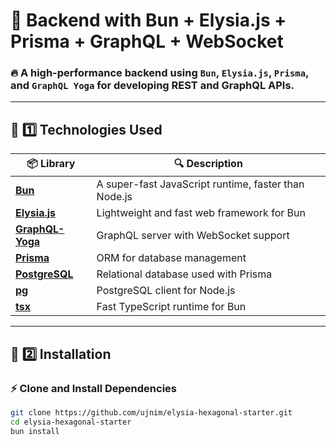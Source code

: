 # 🚀 Backend with Bun + Elysia.js + Prisma + GraphQL + WebSocket

### 🔥 A high-performance backend using `Bun`, `Elysia.js`, `Prisma`, and `GraphQL Yoga` for developing REST and GraphQL APIs.

---

## **📌 1️⃣ Technologies Used**
| 📦 Library | 🔍 Description |
|------------|--------------|
| **[Bun](https://bun.sh/)** | A super-fast JavaScript runtime, faster than Node.js |
| **[Elysia.js](https://elysiajs.com/)** | Lightweight and fast web framework for Bun |
| **[GraphQL-Yoga](https://github.com/dotansimha/graphql-yoga)** | GraphQL server with WebSocket support |
| **[Prisma](https://www.prisma.io/)** | ORM for database management |
| **[PostgreSQL](https://www.postgresql.org/)** | Relational database used with Prisma |
| **[pg](https://www.npmjs.com/package/pg)** | PostgreSQL client for Node.js |
| **[tsx](https://www.npmjs.com/package/tsx)** | Fast TypeScript runtime for Bun |

---

## **📌 2️⃣ Installation**
### **⚡ Clone and Install Dependencies**
```sh
git clone https://github.com/ujnim/elysia-hexagonal-starter.git
cd elysia-hexagonal-starter
bun install